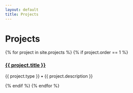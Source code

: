 ```yaml
---
layout: default
title: Projects
---
```


<h1>Projects</h1>

<div class="project-grid">
  {% for project in site.projects %}
    {% if project.order == 1 %}
      <div class="project-card">
        <h3><a href="{{ project.url }}">{{ project.title }}</a></h3>
        <p>{{ project.type }} • {{ project.description }}</p>
      </div>
    {% endif %}
  {% endfor %}
</div>